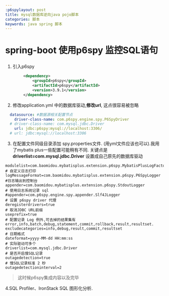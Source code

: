 ```yaml
---
:p6spylayout: post
title: mysql数据库逆向java pojo脚本
categories: 脚本
keywords: java spring 脚本
---
```


# spring-boot 使用p6spy 监控SQL语句
### 

1. 引入p6spy

```xml
        <dependency>
            <groupId>p6spy</groupId>
            <artifactId>p6spy</artifactId>
            <version>3.9.1</version>
        </dependency>
```

2. 修改application.yml 中的数据库驱动,**修改url**, 这点很容易被忽略

```yml
  datasource: #数据源相关配置节点
    driver-class-name: com.p6spy.engine.spy.P6SpyDriver 
  # driver-class-name: com.mysql.jdbc.Driver  
    url: jdbc:p6spy:mysql://localhost:3306/
  # url: jdbc:mysql://localhost:3306
```

3. 在配置文件同级目录添加 spy.properties文件. (用yml文件应该也可以).我用了mybatis plus一些配置可能稍有不同. 关键点是 **driverlist=com.mysql.jdbc.Driver** 设置成自己原先的数据库驱动

```properties
modulelist=com.baomidou.mybatisplus.extension.p6spy.MybatisPlusLogFactory,com.p6spy.engine.outage.P6OutageFactory
# 自定义日志打印
logMessageFormat=com.baomidou.mybatisplus.extension.p6spy.P6SpyLogger
#日志输出到控制台
appender=com.baomidou.mybatisplus.extension.p6spy.StdoutLogger
# 使用日志系统记录 sql
#appender=com.p6spy.engine.spy.appender.Slf4JLogger
# 设置 p6spy driver 代理
deregisterdrivers=true
# 取消JDBC URL前缀
useprefix=true
# 配置记录 Log 例外,可去掉的结果集有error,info,batch,debug,statement,commit,rollback,result,resultset.
excludecategories=info,debug,result,commit,resultset
# 日期格式
dateformat=yyyy-MM-dd HH:mm:ss
# 实际驱动可多个
driverlist=com.mysql.jdbc.Driver
# 是否开启慢SQL记录
outagedetection=true
# 慢SQL记录标准 2 秒
outagedetectioninterval=2
```

> 这时候p6spy集成内容以及完毕

4.SQL Profiler、IronStack SQL 图形化分析.
